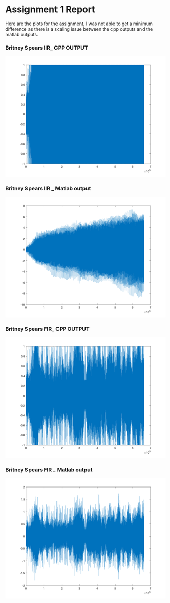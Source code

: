 # Assignment 1 Report

Here are the plots for the assignment, I was not able to get a minimum difference as there is a scaling issue between the cpp outputs and the matlab outputs.


### Britney Spears IIR_ CPP OUTPUT

![Britney IIR_CPP](https://github.com/nol-alb/2022-MUSI6106/blob/assignment1_combfilter/Images/Britney_iircpp.png)


### Britney Spears IIR _ Matlab output

![Britney IIR_Matlab](https://github.com/nol-alb/2022-MUSI6106/blob/assignment1_combfilter/Images/britney_iir.png)

### Britney Spears FIR_ CPP OUTPUT

![Britney IIR_CPP](https://github.com/nol-alb/2022-MUSI6106/blob/assignment1_combfilter/Images/x_fir_brit.png)


### Britney Spears FIR _ Matlab output

![Britney IIR_Matlab](https://github.com/nol-alb/2022-MUSI6106/blob/assignment1_combfilter/Images/britney_fir.png)



